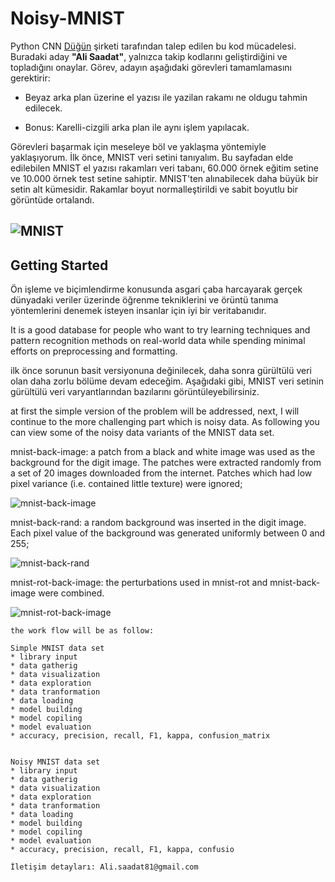 # Noisy-MNIST
Python CNN
[Düğün](https://dugun.com/) şirketi tarafından talep edilen bu kod mücadelesi. Buradaki aday __"Ali Saadat"__, yalnızca takip kodlarını geliştirdiğini ve topladığını onaylar. Görev, adayın aşağıdaki görevleri tamamlamasını gerektirir:


* Beyaz arka plan üzerine el yazısı ile yazilan rakamı ne oldugu tahmin edilecek.

* Bonus: Karelli-cizgili arka plan ile aynı işlem yapılacak.

Görevleri başarmak için meseleye böl ve yaklaşma yöntemiyle yaklaşıyorum. İlk önce, MNIST veri setini tanıyalım. Bu sayfadan elde edilebilen MNIST el yazısı rakamları veri tabanı, 60.000 örnek eğitim setine ve 10.000 örnek test setine sahiptir. MNIST'ten alınabilecek daha büyük bir setin alt kümesidir. Rakamlar boyut normalleştirildi ve sabit boyutlu bir görüntüde ortalandı.

![MNIST](https://3qeqpr26caki16dnhd19sv6by6v-wpengine.netdna-ssl.com/wp-content/uploads/2019/02/Plot-of-a-Subset-of-Images-from-the-MNIST-Dataset.png)
---
## Getting Started
Ön işleme ve biçimlendirme konusunda asgari çaba harcayarak gerçek dünyadaki veriler üzerinde öğrenme tekniklerini ve örüntü tanıma yöntemlerini denemek isteyen insanlar için iyi bir veritabanıdır.

It is a good database for people who want to try learning techniques and pattern recognition methods on real-world data while spending minimal efforts on preprocessing and formatting.


ilk önce sorunun basit versiyonuna değinilecek, daha sonra gürültülü veri olan daha zorlu bölüme devam edeceğim. Aşağıdaki gibi, MNIST veri setinin gürültülü veri varyantlarından bazılarını görüntüleyebilirsiniz.

at first the simple version of the problem will be addressed, next, I will continue to the more challenging part which is noisy data. As following you can view some of the noisy data variants of the MNIST data set. 


mnist-back-image: a patch from a black and white image was used as the background for the digit image. The patches were extracted randomly from a set of 20 images downloaded from the internet. Patches which had low pixel variance (i.e. contained little texture) were ignored;

![mnist-back-image](https://sites.google.com/a/lisa.iro.umontreal.ca/public_static_twiki/_/rsrc/1392048832517/variations-on-the-mnist-digits/mnist_back_image.png)

mnist-back-rand: a random background was inserted in the digit image. Each pixel value of the background was generated uniformly between 0 and 255;

![mnist-back-rand](https://sites.google.com/a/lisa.iro.umontreal.ca/public_static_twiki/_/rsrc/1392048835888/variations-on-the-mnist-digits/mnist_back_random.png)

mnist-rot-back-image: the perturbations used in mnist-rot and mnist-back-image were combined.

![mnist-rot-back-image](https://sites.google.com/a/lisa.iro.umontreal.ca/public_static_twiki/_/rsrc/1392048838794/variations-on-the-mnist-digits/mnist_rot_back_image.png)

```
the work flow will be as follow:

Simple MNIST data set
* library input
* data gatherig
* data visualization
* data exploration
* data tranformation
* data loading
* model building
* model copiling
* model evaluation
* accuracy, precision, recall, F1, kappa, confusion_matrix


Noisy MNIST data set
* library input
* data gatherig
* data visualization
* data exploration
* data tranformation
* data loading
* model building
* model copiling
* model evaluation
* accuracy, precision, recall, F1, kappa, confusio

İletişim detayları: Ali.saadat81@gmail.com
